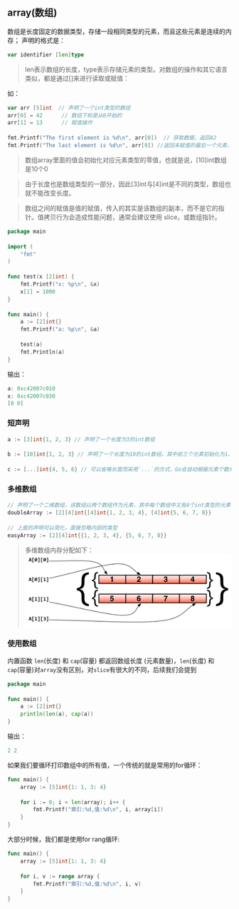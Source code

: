 ## array(数组)

数组是长度固定的数据类型，存储一段相同类型的元素，而且这些元素是连续的内存；
声明的格式是：
```go
var identifier [len]type
```
> len表示数组的长度，type表示存储元素的类型。对数组的操作和其它语言类似，都是通过[]来进行读取或赋值：

如：
```go
var arr [5]int  // 声明了一个int类型的数组
arr[0] = 42      // 数组下标是从0开始的
arr[1] = 13      // 赋值操作

fmt.Printf("The first element is %d\n", arr[0])  // 获取数据，返回42
fmt.Printf("The last element is %d\n", arr[9]) //返回未赋值的最后一个元素，默认返回0
```
> 数组array里面的值会初始化对应元素类型的零值，也就是说，[10]int数组是10个0

> 由于长度也是数组类型的一部分，因此[3]int与[4]int是不同的类型，数组也就不能改变长度。

> 数组之间的赋值是值的赋值，传入的其实是该数组的副本，而不是它的指针。值拷贝行为会造成性能问题，通常会建议使用 slice，或数组指针。

```go
package main

import (
    "fmt"
)

func test(x [2]int) {
    fmt.Printf("x: %p\n", &x)
    x[1] = 1000
}

func main() {
    a := [2]int{}
    fmt.Printf("a: %p\n", &a)

    test(a)
    fmt.Println(a)
}
```
输出：
```go
a: 0xc42007c010
x: 0xc42007c030
[0 0]
```

### 短声明
```go
a := [3]int{1, 2, 3} // 声明了一个长度为3的int数组

b := [10]int{1, 2, 3} // 声明了一个长度为10的int数组，其中前三个元素初始化为1、2、3，其它默认为0

c := [...]int{4, 5, 6} // 可以省略长度而采用`...`的方式，Go会自动根据元素个数来计算长度
```
### 多维数组
```go
// 声明了一个二维数组，该数组以两个数组作为元素，其中每个数组中又有4个int类型的元素
doubleArray := [2][4]int{[4]int{1, 2, 3, 4}, [4]int{5, 6, 7, 8}}

// 上面的声明可以简化，直接忽略内部的类型
easyArray := [2][4]int{{1, 2, 3, 4}, {5, 6, 7, 8}}
```

> 多维数组内存分配如下：
 ![img.png](img.png)


### 使用数组

内置函数 `len`(长度) 和 `cap`(容量) 都返回数组长度 (元素数量)，`len`(长度) 和 `cap`(容量)对`array`没有区别，对`slice`有很大的不同，后续我们会提到
```go
package main

func main() {
	a := [2]int{}
	println(len(a), cap(a)) 
}
```
输出：
```go
2 2
```

如果我们要循环打印数组中的所有值，一个传统的就是常用的for循环：
```go
func main() {
    array := [5]int{1: 1, 3: 4}
    
    for i := 0; i < len(array); i++ {
        fmt.Printf("索引:%d,值:%d\n", i, array[i])
    }
}
```

大部分时候，我们都是使用for rang循环:
```go
func main() {
    array := [5]int{1: 1, 3: 4}   
    
    for i, v := range array {
        fmt.Printf("索引:%d,值:%d\n", i, v)
    }
}
```

